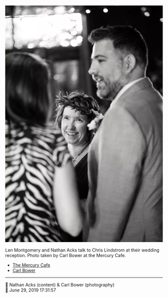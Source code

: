 ![Len Montgomery and Nathan Acks talk to Chris Lindstrom](assets/683da0d22d8589e612c67e5739ab088d.webp)

Len Montgomery and Nathan Acks talk to Chris Lindstrom at their wedding reception. Photo taken by Carl Bower at the Mercury Cafe.

* [The Mercury Cafe](http://mercurycafe.com)
* [Carl Bower](https://carlbowerphotos.com)

- - - -

<span aria-hidden="true">👥</span> Nathan Acks (content) & Carl Bower (photography)  
<span aria-hidden="true">📅</span> June 29, 2019 17:31:57
